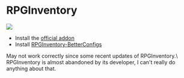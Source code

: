 # RPGInventory

![](<../../.gitbook/assets/image (138).png>)

* Install the [official addon ](https://www.spigotmc.org/resources/addon-rpginventory-compatibility-for-itemsadder.84701/)
* Install [RPGInventory-BetterConfigs](https://www.spigotmc.org/resources/rpginventory-betterconfigs.85230/)


<Warning>
May not work correctly since some recent updates of RPGInventory.\
RPGInventory is almost abandoned by its developer, I can't really do anything about that.
</Warning>

